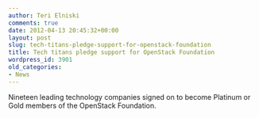 ```yaml
---
author: Teri Elniski
comments: true
date: 2012-04-13 20:45:32+00:00
layout: post
slug: tech-titans-pledge-support-for-openstack-foundation
title: Tech titans pledge support for OpenStack Foundation
wordpress_id: 3901
old_categories:
- News
---
```


Nineteen leading technology companies signed on to become Platinum or Gold members of the OpenStack Foundation.
